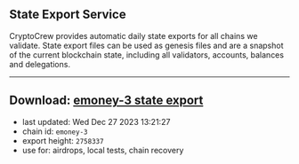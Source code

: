 ## State Export Service
CryptoCrew provides automatic daily state exports for all chains we validate. State export files can be used as genesis files and are a snapshot of the current blockchain state, including all validators, accounts, balances and delegations.

---
**Download: [emoney-3 state export](https://dl.ccvalidators.com/SERVICE/emoney/emoney-3_export_2758337.json)**
---

- last updated: Wed Dec 27 2023 13:21:27
- chain id: `emoney-3`
- export height: `2758337`
- use for: airdrops, local tests, chain recovery
